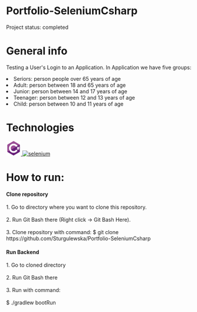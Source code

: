 # Portfolio-SeleniumCsharp

Project status: completed

# General info

Testing a User's Login to an Application.
In Application we have five groups:
<li>Seriors: person people over 65 years of age </li>
<li>Adult: person between 18 and 65 years of age </li>
<li>Junior: person between 14 and 17 years of age </li>
<li>Teenager: person between 12 and 13 years of age </li>
<li>Child: person between 10 and 11 years of age </li>

# Technologies

<p align="left"> <a href="https://www.w3schools.com/cs/" target="_blank"> <img src="https://raw.githubusercontent.com/devicons/devicon/master/icons/csharp/csharp-original.svg" alt="csharp" width="40" height="40"/> </a> <a href="https://www.selenium.dev" target="_blank"> <img src="https://raw.githubusercontent.com/detain/svg-logos/780f25886640cef088af994181646db2f6b1a3f8/svg/selenium-logo.svg" alt="selenium" width="40" height="40"/> </a> </p>

# How to run:
<h4>Clone repository</h4>
1. Go to directory where you want to clone this repository.<br></br>
2. Run Git Bash there (Right click -> Git Bash Here).<br></br>
3. Clone repository with command:
$ git clone https://github.com/Sturgulewska/Portfolio-SeleniumCsharp

<h4>Run Backend</h4>
1. Go to cloned directory<br></br>
2. Run Git Bash there<br></br>
3. Run with command:<br></br>
$ ./gradlew bootRun<br></br>
